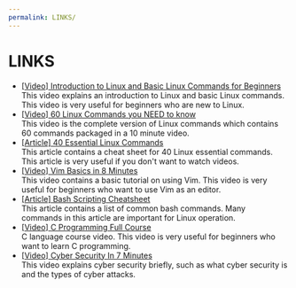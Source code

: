 ```yaml
---
permalink: LINKS/
---
```


# LINKS

* [[Video] Introduction to Linux and Basic Linux Commands for Beginners](https://youtu.be/IVquJh3DXUA?si=W0bT9dpQEv9vYreg)<br>
This video explains an introduction to Linux and basic Linux commands. This video is very useful for beginners who are new to Linux.
* [[Video] 60 Linux Commands you NEED to know](https://youtu.be/gd7BXuUQ91w?si=gZAfyMBcjgZvXskF)<br>
This video is the complete version of Linux commands which contains 60 commands packaged in a 10 minute video.
* [[Article] 40 Essential Linux Commands](https://www.hostinger.com/tutorials/linux-commands)<br>
This article contains a cheat sheet for 40 Linux essential commands. This article is very useful if you don't want to watch videos.
* [[Video] Vim Basics in 8 Minutes](https://youtu.be/ggSyF1SVFr4?si=fTMMxuGP3KVPI5tj)<br>
This video contains a basic tutorial on using Vim. This video is very useful for beginners who want to use Vim as an editor.
* [[Article] Bash Scripting Cheatsheet](https://devhints.io/bash)<br>
This article contains a list of common bash commands. Many commands in this article are important for Linux operation.
* [[Video] C Programming Full Course](https://www.youtube.com/watch?v=87SH2Cn0s9A)<br>
C language course video. This video is very useful for beginners who want to learn C programming.
* [[Video] Cyber Security In 7 Minutes](https://www.youtube.com/watch?v=inWWhr5tnEA)<br>
This video explains cyber security briefly, such as what cyber security is and the types of cyber attacks. 
